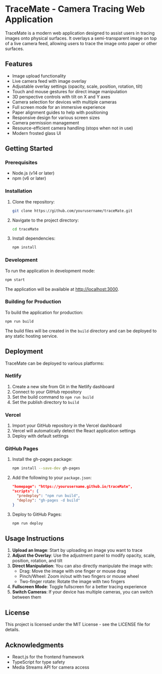 # TraceMate - Camera Tracing Web Application

TraceMate is a modern web application designed to assist users in tracing images onto physical surfaces. It overlays a semi-transparent image on top of a live camera feed, allowing users to trace the image onto paper or other surfaces.

## Features

- Image upload functionality
- Live camera feed with image overlay
- Adjustable overlay settings (opacity, scale, position, rotation, tilt)
- Touch and mouse gestures for direct image manipulation
- 3D perspective controls with tilt on X and Y axes
- Camera selection for devices with multiple cameras
- Full screen mode for an immersive experience
- Paper alignment guides to help with positioning
- Responsive design for various screen sizes
- Camera permission management
- Resource-efficient camera handling (stops when not in use)
- Modern frosted glass UI

## Getting Started

### Prerequisites

- Node.js (v14 or later)
- npm (v6 or later)

### Installation

1. Clone the repository:
   ```bash
   git clone https://github.com/yourusername/traceMate.git
   ```
2. Navigate to the project directory:
   ```bash
   cd traceMate
   ```
3. Install dependencies:
   ```bash
   npm install
   ```

### Development

To run the application in development mode:

```bash
npm start
```

The application will be available at [http://localhost:3000](http://localhost:3000).

### Building for Production

To build the application for production:

```bash
npm run build
```

The build files will be created in the `build` directory and can be deployed to any static hosting service.

## Deployment

TraceMate can be deployed to various platforms:

### Netlify

1. Create a new site from Git in the Netlify dashboard
2. Connect to your GitHub repository
3. Set the build command to `npm run build`
4. Set the publish directory to `build`

### Vercel

1. Import your GitHub repository in the Vercel dashboard
2. Vercel will automatically detect the React application settings
3. Deploy with default settings

### GitHub Pages

1. Install the gh-pages package:
   ```bash
   npm install --save-dev gh-pages
   ```
2. Add the following to your `package.json`:
   ```json
   "homepage": "https://yourusername.github.io/traceMate",
   "scripts": {
     "predeploy": "npm run build",
     "deploy": "gh-pages -d build"
   }
   ```
3. Deploy to GitHub Pages:
   ```bash
   npm run deploy
   ```

## Usage Instructions

1. **Upload an Image**: Start by uploading an image you want to trace
2. **Adjust the Overlay**: Use the adjustment panel to modify opacity, scale, position, rotation, and tilt
3. **Direct Manipulation**: You can also directly manipulate the image with:
   - Drag: Move the image with one finger or mouse drag
   - Pinch/Wheel: Zoom in/out with two fingers or mouse wheel
   - Two-finger rotate: Rotate the image with two fingers
4. **Fullscreen Mode**: Toggle fullscreen for a better tracing experience
5. **Switch Cameras**: If your device has multiple cameras, you can switch between them

## License

This project is licensed under the MIT License - see the LICENSE file for details.

## Acknowledgments

- React.js for the frontend framework
- TypeScript for type safety
- Media Streams API for camera access